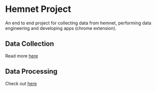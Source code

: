 # Hemnet Project
An end to end project for collecting data from hemnet, performing data engineering and developing apps (chrome extension).

## Data Collection
Read more [here](/scraper)

## Data Processing
Check out [here](/etl)